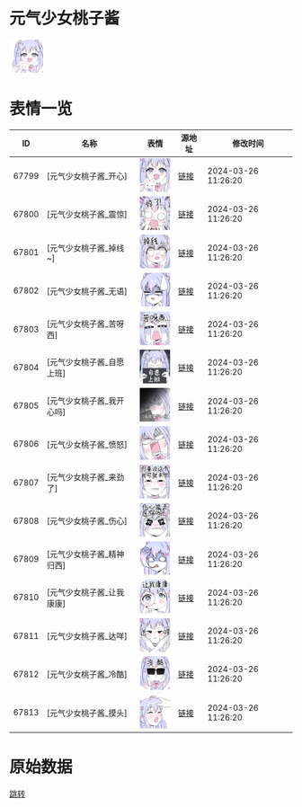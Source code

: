 # 元气少女桃子酱

<img src="./cover.png" height="60" alt="cover" />

# 表情一览

|ID|名称|表情|源地址|修改时间|
|----|----|----|----|----|
|67799|[元气少女桃子酱_开心]|<img src="./pic/067799_%5B元气少女桃子酱_开心%5D.png" height="60" alt="开心"/>|[链接](https://i0.hdslb.com/bfs/garb/d3906c7e4a1ba980e8ced234993fe839da8c1516.png)|2024-03-26 11:26:20|
|67800|[元气少女桃子酱_震惊]|<img src="./pic/067800_%5B元气少女桃子酱_震惊%5D.png" height="60" alt="震惊"/>|[链接](https://i0.hdslb.com/bfs/garb/1dc153b5d99405c5e486e0ed090315e8c4928ce8.png)|2024-03-26 11:26:20|
|67801|[元气少女桃子酱_掉线~]|<img src="./pic/067801_%5B元气少女桃子酱_掉线~%5D.png" height="60" alt="掉线~"/>|[链接](https://i0.hdslb.com/bfs/garb/f40049361d7db15d25c5acf22f257482d6bd2f2a.png)|2024-03-26 11:26:20|
|67802|[元气少女桃子酱_无语]|<img src="./pic/067802_%5B元气少女桃子酱_无语%5D.png" height="60" alt="无语"/>|[链接](https://i0.hdslb.com/bfs/garb/51371061ba8efb48969d028546b09a54af4eb1b4.png)|2024-03-26 11:26:20|
|67803|[元气少女桃子酱_苦呀西]|<img src="./pic/067803_%5B元气少女桃子酱_苦呀西%5D.png" height="60" alt="苦呀西"/>|[链接](https://i0.hdslb.com/bfs/garb/abda0cf2d2da60c1a27874f77bda8c0f8f3a6ab9.png)|2024-03-26 11:26:20|
|67804|[元气少女桃子酱_自愿上班]|<img src="./pic/067804_%5B元气少女桃子酱_自愿上班%5D.png" height="60" alt="自愿上班"/>|[链接](https://i0.hdslb.com/bfs/garb/1dc980e6b196f5c7600935c28f984917b389876f.png)|2024-03-26 11:26:20|
|67805|[元气少女桃子酱_我开心吗]|<img src="./pic/067805_%5B元气少女桃子酱_我开心吗%5D.png" height="60" alt="我开心吗"/>|[链接](https://i0.hdslb.com/bfs/garb/7066b3e0b2098c5f971d855b16d8ad49198c04e9.png)|2024-03-26 11:26:20|
|67806|[元气少女桃子酱_愤怒]|<img src="./pic/067806_%5B元气少女桃子酱_愤怒%5D.png" height="60" alt="愤怒"/>|[链接](https://i0.hdslb.com/bfs/garb/6b89659aeaa0ecae386e497c0e2a59f0978cefe2.png)|2024-03-26 11:26:20|
|67807|[元气少女桃子酱_来劲了]|<img src="./pic/067807_%5B元气少女桃子酱_来劲了%5D.png" height="60" alt="来劲了"/>|[链接](https://i0.hdslb.com/bfs/garb/f139f84d40182cb4c86d3de9bf5e51fe11b520c0.png)|2024-03-26 11:26:20|
|67808|[元气少女桃子酱_伤心]|<img src="./pic/067808_%5B元气少女桃子酱_伤心%5D.png" height="60" alt="伤心"/>|[链接](https://i0.hdslb.com/bfs/garb/2c27d24288ec240f7dd307e85be3ad497b68fc7a.png)|2024-03-26 11:26:20|
|67809|[元气少女桃子酱_精神归西]|<img src="./pic/067809_%5B元气少女桃子酱_精神归西%5D.png" height="60" alt="精神归西"/>|[链接](https://i0.hdslb.com/bfs/garb/4d6105d45a3ae320370a5e18f9e02959c13eae23.png)|2024-03-26 11:26:20|
|67810|[元气少女桃子酱_让我康康]|<img src="./pic/067810_%5B元气少女桃子酱_让我康康%5D.png" height="60" alt="让我康康"/>|[链接](https://i0.hdslb.com/bfs/garb/72a4585856a186d04bab763b6c2fe2a6542a7453.png)|2024-03-26 11:26:20|
|67811|[元气少女桃子酱_达咩]|<img src="./pic/067811_%5B元气少女桃子酱_达咩%5D.png" height="60" alt="达咩"/>|[链接](https://i0.hdslb.com/bfs/garb/26357d2a09bf2e7cb14122e31d8054ad6c74c520.png)|2024-03-26 11:26:20|
|67812|[元气少女桃子酱_冷酷]|<img src="./pic/067812_%5B元气少女桃子酱_冷酷%5D.png" height="60" alt="冷酷"/>|[链接](https://i0.hdslb.com/bfs/garb/f15fcb54afba4f764f5a4879a6472787b8903a58.png)|2024-03-26 11:26:20|
|67813|[元气少女桃子酱_摸头]|<img src="./pic/067813_%5B元气少女桃子酱_摸头%5D.png" height="60" alt="摸头"/>|[链接](https://i0.hdslb.com/bfs/garb/ee563014d68f7c6a56217b84b01e80ec65e329b1.png)|2024-03-26 11:26:20|

# 原始数据

[跳转](./raw.json)

